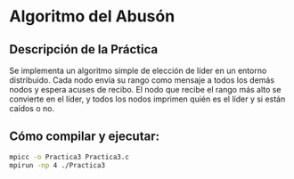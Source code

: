#  Algoritmo del Abusón
## Descripción de la Práctica

Se implementa un algoritmo simple de elección de lı́der en un
entorno distribuido. Cada nodo envı́a su rango como mensaje a todos los demás nodos y
espera acuses de recibo. El nodo que recibe el rango más alto se convierte en el lı́der, y
todos los nodos imprimen quién es el lı́der y si están caı́dos o no.


## Cómo compilar y ejecutar:

```bash
mpicc -o Practica3 Practica3.c
mpirun -np 4 ./Practica3
```